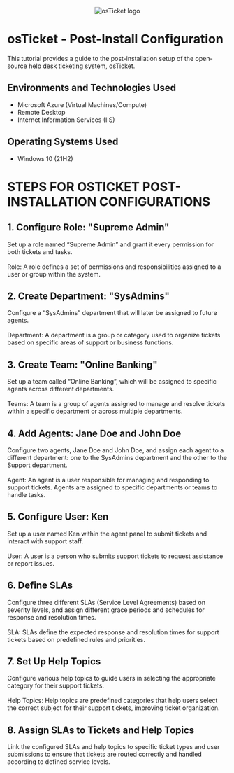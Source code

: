 <p align="center">
<img src="https://i.imgur.com/Clzj7Xs.png" alt="osTicket logo"/>
</p>

<h1>osTicket - Post-Install Configuration</h1>
This tutorial provides a guide to the post-installation setup of the open-source help desk ticketing system, osTicket.<br />

<h2>Environments and Technologies Used</h2>

- Microsoft Azure (Virtual Machines/Compute)
- Remote Desktop
- Internet Information Services (IIS)

<h2>Operating Systems Used </h2>

- Windows 10</b> (21H2)

<h1>STEPS FOR OSTICKET POST-INSTALLATION CONFIGURATIONS</h1>
<h2>1. Configure Role: "Supreme Admin"</h2>
Set up a role named “Supreme Admin” and grant it every permission for both tickets and tasks.<br>
<br>Role: A role defines a set of permissions and responsibilities assigned to a user or group within the system.

<h2>2. Create Department: "SysAdmins"</h2>
Configure a “SysAdmins” department that will later be assigned to future agents.<br>
<br>Department: A department is a group or category used to organize tickets based on specific areas of support or business functions.

<h2>3. Create Team: "Online Banking"</h2>
Set up a team called “Online Banking”, which will be assigned to specific agents across different departments.<br>
<br>Teams: A team is a group of agents assigned to manage and resolve tickets within a specific department or across multiple departments.

<h2>4. Add Agents: Jane Doe and John Doe</h2>
Configure two agents, Jane Doe and John Doe, and assign each agent to a different department: one to the SysAdmins department and the other to the Support department.<br>
<br>Agent: An agent is a user responsible for managing and responding to support tickets. Agents are assigned to specific departments or teams to handle tasks.

<h2>5. Configure User: Ken</h2>
Set up a user named Ken within the agent panel to submit tickets and interact with support staff.<br>
<br>User: A user is a person who submits support tickets to request assistance or report issues.

<h2>6. Define SLAs</h2>
Configure three different SLAs (Service Level Agreements) based on severity levels, and assign different grace periods and schedules for response and resolution times.<br>
<br>SLA: SLAs define the expected response and resolution times for support tickets based on predefined rules and priorities.

<h2>7. Set Up Help Topics</h2>
Configure various help topics to guide users in selecting the appropriate category for their support tickets.<br>
<br>Help Topics: Help topics are predefined categories that help users select the correct subject for their support tickets, improving ticket organization.

<h2>8. Assign SLAs to Tickets and Help Topics</h2>
Link the configured SLAs and help topics to specific ticket types and user submissions to ensure that tickets are routed correctly and handled according to defined service levels.

